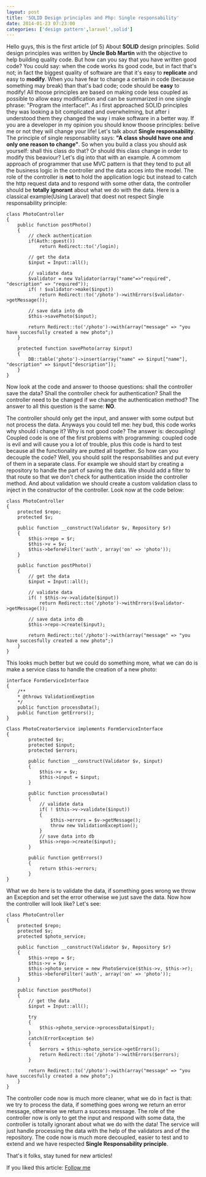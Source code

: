 ```yaml
---
layout: post
title: 'SOLID Design principles and Php: Single responsability'
date: 2014-01-23 07:23:00
categories: ['design pattern',laravel',solid']
---
```

Hello guys, this is the first article (of 5) About **SOLID** design principles. Solid design principles was written by **Uncle Bob Martin** with the objective to help building quality code. 
But how can you say that you have written good code? You could say: when the code works its good code, but in fact that's not; in fact the biggest quality of software are that it's easy to **replicate** and easy to **modify**. <!-- more -->
When you have fear to change a certain in code (because something may break) than that's bad code; code should be **easy** to modify!
All thoose principles are based on making code less coupled as possible to allow easy modification and can be summarized in one single phrase: "Program the interface!". 
As i first approached SOLID principles they was looking a bit complicated and overwhelming, but after i understood them they changed the way i make software in a better way. If you are a developer in my opinion you should know thoose principles: belive me or not they will change your life! 
Let's talk about **Single responsability**. 
The principle of single responsability says: **"A class should have one and only one reason to change"**. So when you build a class you should ask yourself: shall this class do that? Or should this class change in order to modify this beaviour? Let's dig into that with an example. 
A commom approach of programmer that use MVC pattern is that they tend to put all the business logic in the controller and the data acces into the model. The role of the controller is **not** to hold the application logic but instead to catch the http request data and to respond with some other data, the controller should be **totally ignorant** about what we do with the data. Here is a classical example(Using Laravel) that doest not respect Single responsability principle:

  	class PhotoController
  	{
		public function postPhoto()
		{	
			// check authentication
			if(Auth::guest())
				return Redirect::to('/login);
				
			// get the data
			$input = Input::all();
			
			// validate data
			$validator = new Validator(array("name"=>"required", "description" => "required"));
			if( ! $validator->make($input))
				return Redirect::to('/photo')->withErrors($validator->getMessage());
			
			// save data into db
			$this->savePhoto($input);
			
			return Redirect::to('/photo')->with(array("message" => "you have succesfully created a new photo";)
		}
		
		protected function savePhoto(array $input)
		{
			DB::table('photo')->insert(array("name" => $input["name"], "description" => $input["description"]);
		}
	}
	
Now look at the code and answer to thoose questions: shall the controller save the data? Shall the controller check for authentication? Shall the controller need to be changed if we change the authentication method? The answer to all this question is the same: **NO**.

The controller should only get the input, and answer with some output but not process the data. Anyways you could tell me: hey bud, this code works why should i change it? Why is not good code? The answer is: decoupling! Coupled code is one of the first problems with programming: coupled code is evil and will cause you a lot of trouble, plus this code is hard to test because all the functionality are putted all together. 
So how can you decouple the code? Well, you should split the responsabilities and put every of them in a separate class. For example we should start by creating a repository to handle the part of saving the data. We should add a filter to that route so that we don't check for authentication inside the controller method. And about validation we should create a custom validation class to inject in the constructor of the controller. Look now at the code below:

	class PhotoController
  	{
		protected $repo;
		protected $v;
	
		public function __construct(Validator $v, Repository $r)
		{
			$this->repo = $r;
			$this->v = $v;
			$this->beforeFilter('auth', array('on' => 'photo'));
		}
	
		public function postPhoto()
		{					
			// get the data
			$input = Input::all();
			
			// validate data
			if( ! $this->v->validate($input))
				return Redirect::to('/photo')->withErrors($validator->getMessage());
			
			// save data into db
			$this->repo->create($input);
			
			return Redirect::to('/photo')->with(array("message" => "you have succesfully created a new photo";)
		}
	}
	
This looks much better but we could do something more, what we can do is make a service class to handle the creation of a new photo:

	interface FormServiceInterface
	{
		/**
		* @throws ValidationExeption
		*/
		public function processData();
		public function getErrors();
	}

	Class PhotoCreatorService implements FormServiceInterface
	{
			protected $v;
			protected $input;
			protected $errors;
			
			public function __construct(Validator $v, $input)
			{
				$this->v = $v;
				$this->input = $input;
			}
			
			public function processData()
			{
				// validate data
				if( ! $this->v->validate($input))
				{
					$this->errors = $v->getMessage();
					throw new ValidationException();
				}	
				// save data into db
				$this->repo->create($input);
			}
			
			public function getErrors()
			{
				return $this->errors;
			}
	}
	
What we do here is to validate the data, if something goes wrong we throw an Exception and set the error otherwise we just save the data.
Now how the controller will look like? Let's see:

	class PhotoController
  	{
		protected $repo;
		protected $v;
		protected $photo_service;
		
		public function __construct(Validator $v, Repository $r)
		{
			$this->repo = $r;
			$this->v = $v;
			$this->photo_service = new PhotoService($this->v, $this->r);
			$this->beforeFilter('auth', array('on' => 'photo'));
		}
	
		public function postPhoto()
		{					
			// get the data
			$input = Input::all();
			
			try
			{
				$this->photo_service->processData($input);
			}
			catch(ErrorException $e)
			{
				$errors = $this->photo_service->getErrors();
				return Redirect::to('/photo')->withErrors($errors);
			}
			
			return Redirect::to('/photo')->with(array("message" => "you have succesfully created a new photo";)
		}
	}
	
The controller code now is much more cleaner, what we do in fact is that: we try to process the data, if something goes wrong we return an error message, otherwise we return a success message. The role of the controller now is only to get the input and respond with some data, the controller is totally ignorant about what we do with the data! The service will just handle processing the data with the help of the validators and of the repository. The code now is much more decoupled, easier to test and to extend and we have respected **Single Responsability principle**.

That's it folks, stay tuned for new articles!

If you liked this article: <a href="https://twitter.com/JacopoBeschi" class="twitter-follow-button" data-show-count="false" data-lang="en">Follow me</a>
<script>!function(d,s,id){var js,fjs=d.getElementsByTagName(s)[0];if(!d.getElementById(id)){js=d.createElement(s);js.id=id;js.src="//platform.twitter.com/widgets.js";fjs.parentNode.insertBefore(js,fjs);}}(document,"script","twitter-wjs");</script>
